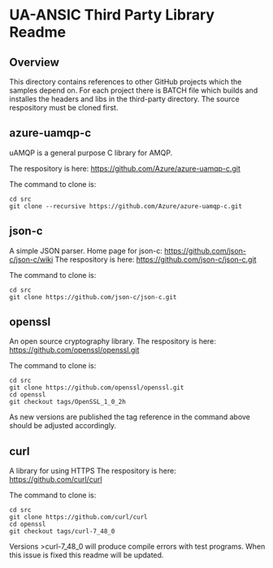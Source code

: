 # UA-ANSIC Third Party Library Readme #
## Overview ##
This directory contains references to other GitHub projects which the samples depend on.
For each project there is BATCH file which builds and installes the headers and libs in the third-party directory.
The source respository must be cloned first.

## azure-uamqp-c ##
uAMQP is a general purpose C library for AMQP.

The respository is here: https://github.com/Azure/azure-uamqp-c.git

The command to clone is:

```
cd src
git clone --recursive https://github.com/Azure/azure-uamqp-c.git
```

## json-c ##
A simple JSON parser.
Home page for json-c: https://github.com/json-c/json-c/wiki
The respository is here: https://github.com/json-c/json-c.git

The command to clone is:

```
cd src
git clone https://github.com/json-c/json-c.git
```

## openssl ##
An open source cryptography library.
The respository is here: https://github.com/openssl/openssl.git

The command to clone is:

```
cd src
git clone https://github.com/openssl/openssl.git
cd openssl
git checkout tags/OpenSSL_1_0_2h
```

As new versions are published the tag reference in the command above should be adjusted accordingly.

## curl ##
A library for using HTTPS
The respository is here: https://github.com/curl/curl

The command to clone is:

```
cd src
git clone https://github.com/curl/curl
cd openssl
git checkout tags/curl-7_48_0
```

Versions >curl-7_48_0 will produce compile errors with test programs.
When this issue is fixed this readme will be updated.